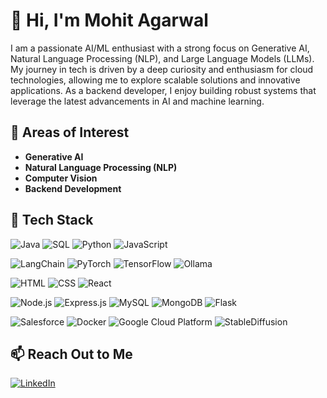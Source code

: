 # 👋 Hi, I'm Mohit Agarwal

I am a passionate AI/ML enthusiast with a strong focus on Generative AI, Natural Language Processing (NLP), and Large Language Models (LLMs). My journey in tech is driven by a deep curiosity and enthusiasm for cloud technologies, allowing me to explore scalable solutions and innovative applications. As a backend developer, I enjoy building robust systems that leverage the latest advancements in AI and machine learning.

## 🔭 Areas of Interest
- **Generative AI**
- **Natural Language Processing (NLP)**
- **Computer Vision**
- **Backend Development**

## 💼 Tech Stack

![Java](https://cdn4.iconfinder.com/data/icons/logos-and-brands/512/181_Java_logo_logos-50.png)
![SQL](https://cdn4.iconfinder.com/data/icons/logos-brands-5/24/mysql-50.png)
![Python](https://cdn4.iconfinder.com/data/icons/logos-and-brands/512/267_Python_logo-50.png)
![JavaScript](https://cdn2.iconfinder.com/data/icons/designer-skills/128/code-programming-javascript-software-develop-command-language-50.png)

![LangChain](https://img.shields.io/badge/LangChain-FF6F00?style=for-the-badge)
![PyTorch](https://img.shields.io/badge/PyTorch-EE4C2C?style=for-the-badge&logo=pytorch&logoColor=white)
![TensorFlow](https://img.shields.io/badge/TensorFlow-FF6F00?style=for-the-badge&logo=tensorflow&logoColor=white)
![Ollama](https://img.shields.io/badge/Ollama-282C34?style=for-the-badge)

![HTML](https://img.shields.io/badge/HTML-E34F26?style=for-the-badge&logo=html5&logoColor=white)
![CSS](https://img.shields.io/badge/CSS-1572B6?style=for-the-badge&logo=css3&logoColor=white)
![React](https://img.shields.io/badge/React-61DAFB?style=for-the-badge&logo=react&logoColor=black)

![Node.js](https://img.shields.io/badge/Node.js-339933?style=for-the-badge&logo=nodedotjs&logoColor=white)
![Express.js](https://img.shields.io/badge/Express.js-000000?style=for-the-badge&logo=express&logoColor=white)
![MySQL](https://img.shields.io/badge/MySQL-4479A1?style=for-the-badge&logo=mysql&logoColor=white)
![MongoDB](https://img.shields.io/badge/MongoDB-47A248?style=for-the-badge&logo=mongodb&logoColor=white)
![Flask](https://img.shields.io/badge/Flask-000000?style=for-the-badge&logo=flask&logoColor=white)

![Salesforce](https://img.shields.io/badge/Salesforce-00A1E0?style=for-the-badge&logo=salesforce&logoColor=white)
![Docker](https://img.shields.io/badge/Docker-2496ED?style=for-the-badge&logo=docker&logoColor=white)
![Google Cloud Platform](https://img.shields.io/badge/Google%20Cloud-4285F4?style=for-the-badge&logo=googlecloud&logoColor=white)
![StableDiffusion](https://img.shields.io/badge/StableDiffusion-000000?style=for-the-badge&logo=stable-diffusion&logoColor=white)

## 📫 Reach Out to Me
[![LinkedIn](https://img.shields.io/badge/LinkedIn-0077B5?style=for-the-badge&logo=linkedin&logoColor=white)](https://www.linkedin.com/in/yourlinkedinprofile)


